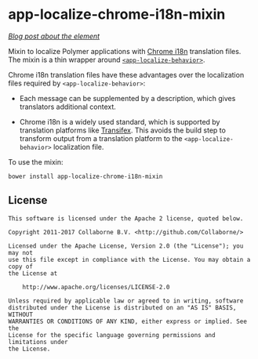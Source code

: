 # app-localize-chrome-i18n-mixin

_[Blog post about the element](https://medium.com/collaborne-engineering/localize-polymer-apps-with-translation-platform-46a2acb9373b)_

Mixin to localize Polymer applications with [Chrome i18n](https://developer.chrome.com/extensions/i18n) translation files. The mixin is a thin wrapper around [`<app-localize-behavior>`](https://github.com/PolymerElements/app-localize-behavior).

Chrome i18n translation files have these advantages over the localization files required by `<app-localize-behavior>`:

- Each message can be supplemented by a description, which gives translators additional context.

- Chrome i18n is a widely used standard, which is supported by translation platforms like [Transifex](https://docs.transifex.com/formats/chrome-json). This avoids the build step to transform output from a translation platform to the `<app-localize-behavior>` localization file.


To use the mixin:

`bower install app-localize-chrome-i18n-mixin`


## License

    This software is licensed under the Apache 2 license, quoted below.

    Copyright 2011-2017 Collaborne B.V. <http://github.com/Collaborne/>

    Licensed under the Apache License, Version 2.0 (the "License"); you may not
    use this file except in compliance with the License. You may obtain a copy of
    the License at

        http://www.apache.org/licenses/LICENSE-2.0

    Unless required by applicable law or agreed to in writing, software
    distributed under the License is distributed on an "AS IS" BASIS, WITHOUT
    WARRANTIES OR CONDITIONS OF ANY KIND, either express or implied. See the
    License for the specific language governing permissions and limitations under
    the License.
